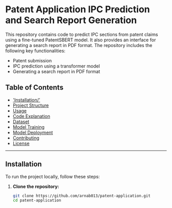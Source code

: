 # Patent Application IPC Prediction and Search Report Generation

This repository contains code to predict IPC sections from patent claims using a fine-tuned PatentSBERT model. It also provides an interface for generating a search report in PDF format. The repository includes the following key functionalities:
- Patent submission
- IPC prediction using a transformer model
- Generating a search report in PDF format

## Table of Contents
- ['Installation/'](installation/)
- [Project Structure](#project-structure)
- [Usage](#usage)
- [Code Explanation](#code-explanation)
- [Dataset](#dataset)
- [Model Training](#model-training)
- [Model Deployment](#model-deployment)
- [Contributing](#contributing)
- [License](#license)

---

## Installation

To run the project locally, follow these steps:

1. **Clone the repository:**

   ```bash
   git clone https://github.com/arnab013/patent-application.git
   cd patent-application
